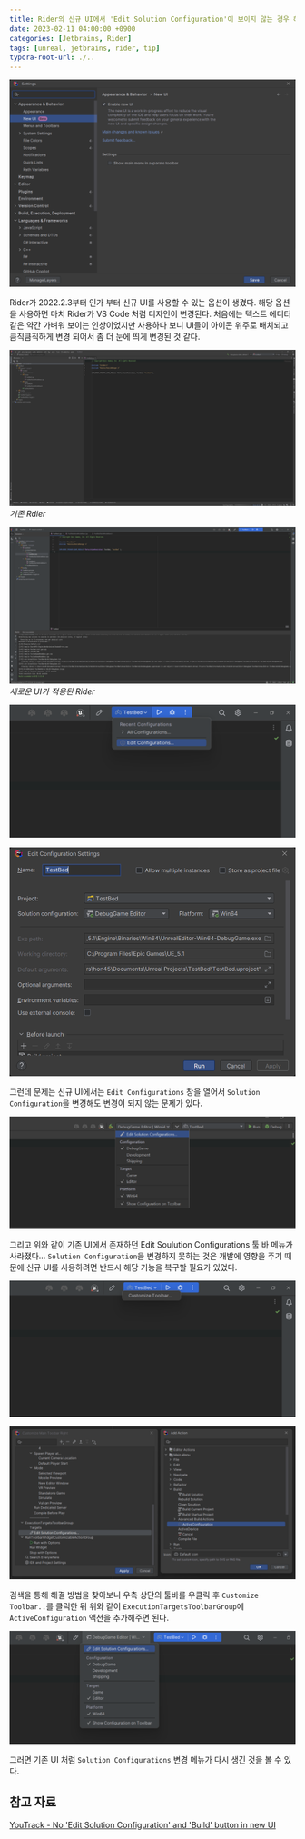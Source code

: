 ```yaml
---
title: Rider의 신규 UI에서 'Edit Solution Configuration'이 보이지 않는 경우 해결 방법
date: 2023-02-11 04:00:00 +0900
categories: [Jetbrains, Rider]
tags: [unreal, jetbrains, rider, tip]
typora-root-url: ./..
---
```


![image-20230211032515154](/assets/img/2023-02-11-restore-edit-solution-configuration-in-rider-with-new-ui/image-20230211032515154.png)

Rider가  2022.2.3부터 인가 부터 신규 UI를 사용할 수 있는 옵션이 생겼다. 해당 옵션을 사용하면 마치 Rider가 VS Code 처럼 디자인이 변경된다. 처음에는 텍스트 에디터 같은 약간 가벼워 보이는 인상이었지만 사용하다 보니 UI들이 아이콘 위주로 배치되고 큼직큼직하게 변경 되어서 좀 더 눈에 띄게 변경된 것 같다.



![image-20230211033257234](/assets/img/2023-02-11-restore-edit-solution-configuration-in-rider-with-new-ui/image-20230211033257234.png)_기존 Rdier_



![image-20230211033025369](/assets/img/2023-02-11-restore-edit-solution-configuration-in-rider-with-new-ui/image-20230211033025369.png)_새로운 UI가 적용된 Rider_



![image-20230211033748120](/assets/img/2023-02-11-restore-edit-solution-configuration-in-rider-with-new-ui/image-20230211033748120.png)

![image-20230211033806603](/assets/img/2023-02-11-restore-edit-solution-configuration-in-rider-with-new-ui/image-20230211033806603.png)

그런데 문제는 신규 UI에서는 `Edit Configurations` 창을 열어서 `Solution Configuration`을 변경해도 변경이 되지 않는 문제가 있다. 



![image-20230211033420252](/assets/img/2023-02-11-restore-edit-solution-configuration-in-rider-with-new-ui/image-20230211033420252.png)

그리고 위와 같이 기존 UI에서 존재하던 Edit Soulution Configurations 툴 바 메뉴가 사라졌다... `Solution Configuration`을 변경하지 못하는 것은 개발에 영향을 주기 때문에 신규 UI를 사용하려면 반드시 해당 기능을 복구할 필요가 있었다.



![image-20230211034324896](/assets/img/2023-02-11-restore-edit-solution-configuration-in-rider-with-new-ui/image-20230211034324896.png)

![image-20230211034612240](/assets/img/2023-02-11-restore-edit-solution-configuration-in-rider-with-new-ui/image-20230211034612240.png)

검색을 통해 해결 방법을 찾아보니 우측 상단의 툴바를 우클릭 후 `Customize Toolbar..`를 클릭한 뒤 위와 같이 `ExecutionTargetsToolbarGroup`에 `ActiveConfiguration` 액션을 추가해주면 된다.



![image-20230211034752528](/assets/img/2023-02-11-restore-edit-solution-configuration-in-rider-with-new-ui/image-20230211034752528.png)

그러면 기존 UI 처럼 `Solution Configurations` 변경 메뉴가 다시 생긴 것을 볼 수 있다.



## 참고 자료

[YouTrack - No 'Edit Solution Configuration' and 'Build' button in new UI](https://youtrack.jetbrains.com/issue/RIDER-83004/No-Edit-Solution-Configuration-and-Build-button-in-new-UI)
